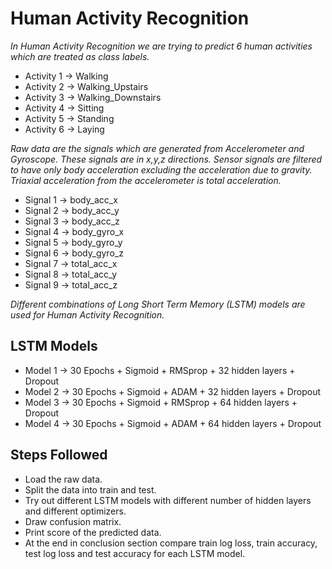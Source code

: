 # Human Activity Recognition

*In Human Activity Recognition we are trying to predict 6 human activities which are treated as class labels.*

- Activity 1 -> Walking
- Activity 2 -> Walking_Upstairs
- Activity 3 -> Walking_Downstairs
- Activity 4 -> Sitting
- Activity 5 -> Standing
- Activity 6 -> Laying

*Raw data are the signals which are generated from Accelerometer and Gyroscope. These signals are in x,y,z directions. Sensor signals are filtered to have only body acceleration excluding the acceleration due to gravity. Triaxial acceleration from the accelerometer is total acceleration.*

- Signal 1 -> body_acc_x
- Signal 2 -> body_acc_y
- Signal 3 -> body_acc_z
- Signal 4 -> body_gyro_x
- Signal 5 -> body_gyro_y
- Signal 6 -> body_gyro_z
- Signal 7 -> total_acc_x
- Signal 8 -> total_acc_y
- Signal 9 -> total_acc_z

*Different combinations of Long Short Term Memory (LSTM) models are used for Human Activity Recognition.*

## LSTM Models

- Model 1 -> 30 Epochs + Sigmoid + RMSprop + 32 hidden layers + Dropout
- Model 2 -> 30 Epochs + Sigmoid + ADAM + 32 hidden layers + Dropout
- Model 3 -> 30 Epochs + Sigmoid + RMSprop + 64 hidden layers + Dropout
- Model 4 -> 30 Epochs + Sigmoid + ADAM + 64 hidden layers + Dropout

## Steps Followed

- Load the raw data.
- Split the data into train and test.
- Try out different LSTM models with different number of hidden layers and different optimizers.
- Draw confusion matrix.
- Print score of the predicted data.
- At the end in conclusion section compare train log loss, train accuracy, test log loss and test accuracy for each LSTM model.
